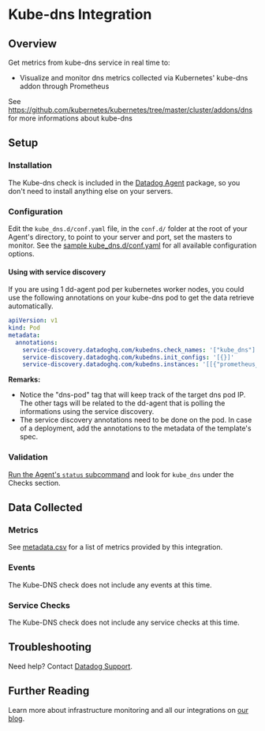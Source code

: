 # Kube-dns Integration

## Overview

Get metrics from kube-dns service in real time to:

* Visualize and monitor dns metrics collected via Kubernetes' kube-dns addon
  through Prometheus

See https://github.com/kubernetes/kubernetes/tree/master/cluster/addons/dns for
more informations about kube-dns

## Setup
### Installation

The Kube-dns check is included in the [Datadog Agent][1] package, so you don't need to install anything else on your servers.

### Configuration

Edit the `kube_dns.d/conf.yaml` file, in the `conf.d/` folder at the root of your Agent's directory, to point to your server and port, set the masters to monitor. See the [sample kube_dns.d/conf.yaml][2] for all available configuration options.

#### Using with service discovery

If you are using 1 dd-agent pod per kubernetes worker nodes, you could use the
following annotations on your kube-dns pod to get the data retrieve
automatically.

```yaml
apiVersion: v1
kind: Pod
metadata:
  annotations:
    service-discovery.datadoghq.com/kubedns.check_names: '["kube_dns"]'
    service-discovery.datadoghq.com/kubedns.init_configs: '[{}]'
    service-discovery.datadoghq.com/kubedns.instances: '[[{"prometheus_endpoint":"http://%%host%%:10055/metrics", "tags":["dns-pod:%%host%%"]}]]'
```

**Remarks:**

 - Notice the "dns-pod" tag that will keep track of the target dns
   pod IP. The other tags will be related to the dd-agent that is polling the
   informations using the service discovery.
 - The service discovery annotations need to be done on the pod. In case of a deployment,
   add the annotations to the metadata of the template's spec.


### Validation

[Run the Agent's `status` subcommand][3] and look for `kube_dns` under the Checks section.

## Data Collected
### Metrics
See [metadata.csv][4] for a list of metrics provided by this integration.

### Events
The Kube-DNS check does not include any events at this time.

### Service Checks
The Kube-DNS check does not include any service checks at this time.

## Troubleshooting  
Need help? Contact [Datadog Support][5].    
   
## Further Reading 
Learn more about infrastructure monitoring and all our integrations on [our blog][6].

[1]: https://app.datadoghq.com/account/settings#agent
[2]: https://github.com/DataDog/integrations-core/blob/master/kube_dns/datadog_checks/kube_dns/data/conf.yaml.example
[3]: https://docs.datadoghq.com/agent/faq/agent-commands/#agent-status-and-information
[4]: https://github.com/DataDog/integrations-core/blob/master/kube_dns/metadata.csv
[5]: http://docs.datadoghq.com/help/
[6]: https://www.datadoghq.com/blog/
